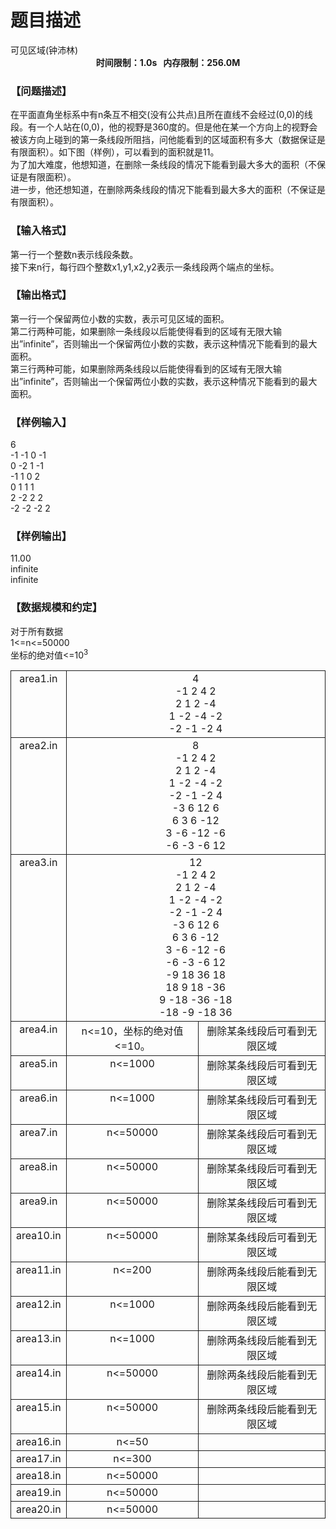# 题目描述


<meta http-equiv="Content-Type" content="text/html; charset=utf-8"/>
<link type="text/css" href="../../css/Tsinsen2011.css" rel="stylesheet"/>
<div class="probtitle" id="ptit">
可见区域(钟沛林)
</div>
<div style="text-align:center;font-size:14px;font-weight:bold;vertical-align:middle;" id="pres">
时间限制：1.0s   内存限制：256.0M
</div>
<div id="pcont" style="margin-top:20px;">
<h3>
【问题描述】
</h3>
<div class="pdcont">
在平面直角坐标系中有n条互不相交(没有公共点)且所在直线不会经过(0,0)的线段。有一个人站在(0,0)，他的视野是360度的。但是他在某一个方向上的视野会被该方向上碰到的第一条线段所阻挡，问他能看到的区域面积有多大（数据保证是有限面积）。如下图（样例），可以看到的面积就是11。<br/>
<img src="/upload/image/20141112/20141112101958_61604.bmp" alt=""/>为了加大难度，他想知道，在删除一条线段的情况下能看到最大多大的面积（不保证是有限面积）。<br/>
进一步，他还想知道，在删除两条线段的情况下能看到最大多大的面积（不保证是有限面积）。<br/>
</div>
<h3>
【输入格式】
</h3>
<div class="pdcont">
第一行一个整数n表示线段条数。<br/>
接下来n行，每行四个整数x1,y1,x2,y2表示一条线段两个端点的坐标。<br/>
</div>
<h3>
【输出格式】
</h3>
<div class="pdcont">
第一行一个保留两位小数的实数，表示可见区域的面积。<br/>
第二行两种可能，如果删除一条线段以后能使得看到的区域有无限大输出”infinite”，否则输出一个保留两位小数的实数，表示这种情况下能看到的最大面积。<br/>
第三行两种可能，如果删除两条线段以后能使得看到的区域有无限大输出”infinite”，否则输出一个保留两位小数的实数，表示这种情况下能看到的最大面积。<br/>
</div>
<h3>
【样例输入】
</h3>
<div class="pddata">
6<br/>
-1 -1 0 -1<br/>
0 -2 1 -1<br/>
-1 1 0 2<br/>
0 1 1 1<br/>
2 -2 2 2<br/>
-2 -2 -2 2<br/>
</div>
<h3>
【样例输出】
</h3>
<div class="pddata">
11.00<br/>
infinite<br/>
infinite<br/>
</div>
<h3>
【数据规模和约定】
</h3>
<div class="pdcont">
对于所有数据<br/>
1&lt;=n&lt;=50000<br/>
坐标的绝对值&lt;=10<sup>3</sup><br/>
<table style="border-collapse:collapse;border:medium none;" cellpadding="2px" cellspacing="0" align="center">
<tbody>
<tr style="border:1pt solid;" align="center">
<td style="border:1pt solid;" valign="top">
area1.in<br/>
</td>
<td colspan="2" style="border:1pt solid;" valign="top">
4<br/>
-1 2 4 2<br/>
2 1 2 -4<br/>
1 -2 -4 -2<br/>
-2 -1 -2 4<br/>
</td>
</tr>
<tr style="border:1pt solid;" align="center">
<td style="border:1pt solid;" valign="top">
area2.in<br/>
</td>
<td colspan="2" style="border:1pt solid;" valign="top">
8<br/>
-1 2 4 2<br/>
2 1 2 -4<br/>
1 -2 -4 -2<br/>
-2 -1 -2 4<br/>
-3 6 12 6<br/>
6 3 6 -12<br/>
3 -6 -12 -6<br/>
-6 -3 -6 12<br/>
</td>
</tr>
<tr style="border:1pt solid;" align="center">
<td style="border:1pt solid;" valign="top">
area3.in<br/>
</td>
<td colspan="2" style="border:1pt solid;" valign="top">
12<br/>
-1 2 4 2<br/>
2 1 2 -4<br/>
1 -2 -4 -2<br/>
-2 -1 -2 4<br/>
-3 6 12 6<br/>
6 3 6 -12<br/>
3 -6 -12 -6<br/>
-6 -3 -6 12<br/>
-9 18 36 18<br/>
18 9 18 -36<br/>
9 -18 -36 -18<br/>
-18 -9 -18 36<br/>
</td>
</tr>
<tr style="border:1pt solid;" align="center">
<td style="border:1pt solid;" valign="top">
area4.in<br/>
</td>
<td style="border:1pt solid;" valign="top">
n&lt;=10，坐标的绝对值&lt;=10。<br/>
</td>
<td style="border:1pt solid;" valign="top">
删除某条线段后可看到无限区域<br/>
</td>
</tr>
<tr style="border:1pt solid;" align="center">
<td style="border:1pt solid;" valign="top">
area5.in<br/>
</td>
<td style="border:1pt solid;" valign="top">
n&lt;=1000<br/>
</td>
<td style="border:1pt solid;" valign="top">
删除某条线段后可看到无限区域<br/>
</td>
</tr>
<tr style="border:1pt solid;" align="center">
<td style="border:1pt solid;" valign="top">
area6.in<br/>
</td>
<td style="border:1pt solid;" valign="top">
n&lt;=1000<br/>
</td>
<td style="border:1pt solid;" valign="top">
删除某条线段后可看到无限区域<br/>
</td>
</tr>
<tr style="border:1pt solid;" align="center">
<td style="border:1pt solid;" valign="top">
area7.in<br/>
</td>
<td style="border:1pt solid;" valign="top">
n&lt;=50000<br/>
</td>
<td style="border:1pt solid;" valign="top">
删除某条线段后可看到无限区域<br/>
</td>
</tr>
<tr style="border:1pt solid;" align="center">
<td style="border:1pt solid;" valign="top">
area8.in<br/>
</td>
<td style="border:1pt solid;" valign="top">
n&lt;=50000<br/>
</td>
<td style="border:1pt solid;" valign="top">
删除某条线段后可看到无限区域<br/>
</td>
</tr>
<tr style="border:1pt solid;" align="center">
<td style="border:1pt solid;" valign="top">
area9.in<br/>
</td>
<td style="border:1pt solid;" valign="top">
n&lt;=50000<br/>
</td>
<td style="border:1pt solid;" valign="top">
删除某条线段后可看到无限区域<br/>
</td>
</tr>
<tr style="border:1pt solid;" align="center">
<td style="border:1pt solid;" valign="top">
area10.in<br/>
</td>
<td style="border:1pt solid;" valign="top">
n&lt;=50000<br/>
</td>
<td style="border:1pt solid;" valign="top">
删除某条线段后可看到无限区域<br/>
</td>
</tr>
<tr style="border:1pt solid;" align="center">
<td style="border:1pt solid;" valign="top">
area11.in<br/>
</td>
<td style="border:1pt solid;" valign="top">
n&lt;=200<br/>
</td>
<td style="border:1pt solid;" valign="top">
删除两条线段后能看到无限区域<br/>
</td>
</tr>
<tr style="border:1pt solid;" align="center">
<td style="border:1pt solid;" valign="top">
area12.in<br/>
</td>
<td style="border:1pt solid;" valign="top">
n&lt;=1000<br/>
</td>
<td style="border:1pt solid;" valign="top">
删除两条线段后能看到无限区域<br/>
</td>
</tr>
<tr style="border:1pt solid;" align="center">
<td style="border:1pt solid;" valign="top">
area13.in<br/>
</td>
<td style="border:1pt solid;" valign="top">
n&lt;=1000<br/>
</td>
<td style="border:1pt solid;" valign="top">
删除两条线段后能看到无限区域<br/>
</td>
</tr>
<tr style="border:1pt solid;" align="center">
<td style="border:1pt solid;" valign="top">
area14.in<br/>
</td>
<td style="border:1pt solid;" valign="top">
n&lt;=50000<br/>
</td>
<td style="border:1pt solid;" valign="top">
删除两条线段后能看到无限区域<br/>
</td>
</tr>
<tr style="border:1pt solid;" align="center">
<td style="border:1pt solid;" valign="top">
area15.in<br/>
</td>
<td style="border:1pt solid;" valign="top">
n&lt;=50000<br/>
</td>
<td style="border:1pt solid;" valign="top">
删除两条线段后能看到无限区域<br/>
</td>
</tr>
<tr style="border:1pt solid;" align="center">
<td style="border:1pt solid;" valign="top">
area16.in<br/>
</td>
<td style="border:1pt solid;" valign="top">
n&lt;=50<br/>
</td>
<td style="border:1pt solid;" valign="top">
</td>
</tr>
<tr style="border:1pt solid;" align="center">
<td style="border:1pt solid;" valign="top">
area17.in<br/>
</td>
<td style="border:1pt solid;" valign="top">
n&lt;=300<br/>
</td>
<td style="border:1pt solid;" valign="top">
</td>
</tr>
<tr style="border:1pt solid;" align="center">
<td style="border:1pt solid;" valign="top">
area18.in<br/>
</td>
<td style="border:1pt solid;" valign="top">
n&lt;=50000<br/>
</td>
<td style="border:1pt solid;" valign="top">
</td>
</tr>
<tr style="border:1pt solid;" align="center">
<td style="border:1pt solid;" valign="top">
area19.in<br/>
</td>
<td style="border:1pt solid;" valign="top">
n&lt;=50000<br/>
</td>
<td style="border:1pt solid;" valign="top">
</td>
</tr>
<tr style="border:1pt solid;" align="center">
<td style="border:1pt solid;" valign="top">
area20.in<br/>
</td>
<td style="border:1pt solid;" valign="top">
n&lt;=50000<br/>
</td>
<td style="border:1pt solid;" valign="top">
</td>
</tr>
</tbody>
</table>
</div>
</div>
